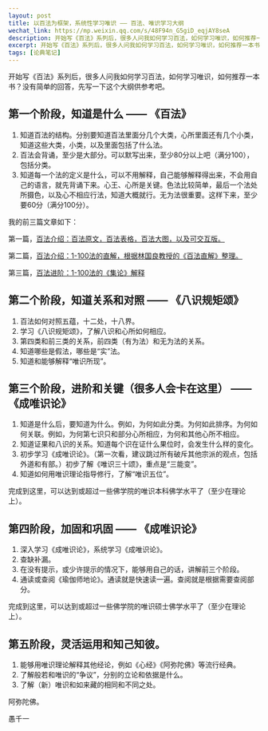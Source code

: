 ```yaml
---
layout: post
title: 以百法为框架，系统性学习唯识 —— 百法、唯识学习大纲
wechat_link: https://mp.weixin.qq.com/s/48F94n_G5giD_eqjAY8seA
description: 开始写《百法》系列后，很多人问我如何学习百法，如何学习唯识，如何推荐一本书？没有简单的回答，先写一下这个大纲供参考吧。
excerpt: 开始写《百法》系列后，很多人问我如何学习百法，如何学习唯识，如何推荐一本书？没有简单的回答，先写一下这个大纲供参考吧。
tags: [论典笔记]
---
```


开始写《百法》系列后，很多人问我如何学习百法，如何学习唯识，如何推荐一本书？没有简单的回答，先写一下这个大纲供参考吧。

## 第一个阶段，知道是什么 —— 《百法》

1. 知道百法的结构。分别要知道百法里面分几个大类，心所里面还有几个小类，知道这些大类，小类，以及里面包括了什么法。
2. 百法会背诵，至少是大部分。可以默写出来，至少80分以上吧（满分100），包括分类。
3. 知道每一个法的定义是什么，可以不用解释，自己能够解释得出来，不会用自己的语言，就先背诵下来。心王、心所是关键。色法比较简单，最后一个法处所摄色，以及心不相应行法，知道大概就行。无为法很重要。这样下来，至少要60分（满分100分）。

我的前三篇文章如下：

第一篇，[百法介绍：百法原文，百法表格，百法大图，以及可交互版。 ](https://mp.weixin.qq.com/s?__biz=MzkzMDMzNzg3Mw==&mid=2247485013&idx=1&sn=f602a8903f865431291bca8bd16a6e6f&scene=21#wechat_redirect)

第二篇，[百法介绍：1-100法的直解，根据林国良教授的《百法直解》整理。](https://mp.weixin.qq.com/s?__biz=MzkzMDMzNzg3Mw==&mid=2247485019&idx=1&sn=9690ace642d32aaab47b989e17b9aea9&scene=21#wechat_redirect)

第三篇，[百法进阶：1-100法的《集论》解释](https://mp.weixin.qq.com/s?__biz=MzkzMDMzNzg3Mw==&mid=2247485024&idx=1&sn=028d8f8f23cdf17779b731506f343238&scene=21#wechat_redirect)

## 第二个阶段，知道关系和对照 —— 《八识规矩颂》

1. 百法如何对照五蕴，十二处，十八界。
2. 学习《八识规矩颂》，了解八识和心所如何相应。
3. 第四类和前三类的关系，前四类（有为法）和无为法的关系。
4. 知道哪些是假法，哪些是“实”法。
5. 知道和能够解释“唯识所现”。

## 第三个阶段，进阶和关键（很多人会卡在这里） —— 《成唯识论》

1. 知道是什么后，要知道为什么。例如，为何如此分类。为何如此排序。为何如何关联。例如，为何第七识只和部分心所相应，为何和其他心所不相应。
2. 知道证果和八识的关系。知道每个识在证什么果位时，会发生什么样的变化。
3. 初步学习《成唯识论》。（第一次看，建议跳过所有破斥其他宗派的观点，包括外道和有部。）初步了解《唯识三十颂》，重点是“三能变”。
4. 知道如何用唯识理论指导修行，了解“唯识五位”。

完成到这里，可以达到或超过一些佛学院的唯识本科佛学水平了（至少在理论上）。

## 第四阶段，加固和巩固 —— 《成唯识论》

1. 深入学习《成唯识论》，系统学习《成唯识论》。
2. 查缺补漏。
3. 在没有提示，或少许提示的情况下，能够用自己的话，讲解前三个阶段。
4. 通读或查阅《瑜伽师地论》。通读就是快速读一遍。查阅就是根据需要查阅部分。

完成到这里，可以达到或超过一些佛学院的唯识硕士佛学水平了（至少在理论上）。

## 第五阶段，灵活运用和知己知彼。

1. 能够用唯识理论解释其他经论，例如《心经》《阿弥陀佛》等流行经典。
2. 了解般若和唯识的“争议”，分别的立论和依据是什么。
3. 了解（新）唯识和如来藏的相同和不同之处。

阿弥陀佛。

愚千一

